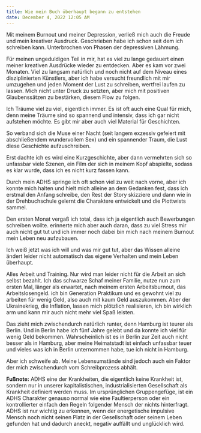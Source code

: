 ```yaml
---
title: Wie mein Buch überhaupt begann zu entstehen
date: December 4, 2022 12:05 AM
---
```

Mit meinem Burnout und meiner Depression, verließ mich auch die Freude und mein kreativer Ausdruck. Geschrieben habe ich schon seit dem ich schreiben kann. Unterbrochen von Phasen der depressiven Lähmung. 

Für meinen ungeduldigen Teil in mir, hat es viel zu lange gedauert einen meiner kreativen Ausdrücke wieder zu entdecken. Aber es kam vor zwei Monaten. Viel zu langsam natürlich und noch nicht auf dem Niveau eines disziplinierten Künstlers, aber ich habe versucht freundlich mit mir umzugehen und jeden Moment der Lust zu schreiben, wertfrei laufen zu lassen. Mich nicht unter Druck zu setzten, aber mich mit positiven Glaubenssätzen zu bestärken, diesem Flow zu folgen.

Ich Träume viel zu viel, eigentlich immer. Es ist oft auch eine Qual für mich, denn meine Träume sind so spannend und intensiv, dass ich gar nicht aufstehen möchte. Es gibt mir aber auch viel Material für Geschichten. 

So verband sich die Muse einer Nacht (seit langem exzessiv gefeiert mit abschließendem wundervollem Sex) und ein spannender Traum, die Lust diese Geschichte aufzuschreiben.

Erst dachte ich es wird eine Kurzgeschichte, aber dann vermehrten sich so unfassbar viele Szenen, ein Film der sich in meinem Kopf abspielte, sodass es klar wurde, dass ich es nicht kurz fassen kann. 

Durch mein ADHS springe ich oft schon viel zu weit nach vorne, aber ich konnte mich halten und hielt mich alleine an dem Gedanken fest, dass ich erstmal den Anfang schreibe, den Rest der Story skizziere und dann wie in der Drehbuchschule gelernt die Charaktere entwickelt und die Plottwists sammel.

Den ersten Monat vergaß ich total, dass ich ja eigentlich auch Bewerbungen schreiben wollte. erinnerte mich aber auch daran, dass zu viel Stress mir auch nicht gut tut und ich immer noch dabei bin mich nach meinem Burnout mein Leben neu aufzubauen. 

Ich weiß jetzt was ich will und was mir gut tut, aber das Wissen alleine ändert leider nicht automatisch das eigene Verhalten und mein Leben überhaupt. 

Alles Arbeit und Training. Nur wird man leider nicht für die Arbeit an sich selbst bezahlt. Ich das schwarze Schaf meiner Familie, nutze nun zum ersten Mal, länger als erwartet, nach meinem ersten Arbeitsburnout, das Arbeitslosengeld. ich bin Generation Praktikum und es gewohnt viel zu arbeiten für wenig Geld, also auch mit kaum Geld auszukommen. Aber der Ukrainekrieg, die Inflation, lassen mich plötzlich realisieren, ich bin wirklich arm und kann mir auch nicht mehr viel Spaß leisten. 

Das zieht mich zwischendurch natürlich runter, denn Hamburg ist teurer als Berlin. Und in Berlin habe ich fünf Jahre gelebt und da konnte ich viel für wenig Geld bekommen. Wahrscheinlich ist es in Berlin zur Zeit auch nicht besser als in Hamburg, aber meine Heimatstadt ist einfach unfassbar teuer und vieles was ich in Berlin unternommen habe, tue ich nicht in Hamburg.  

Aber ich schweife ab. Meine Lebensumstände sind jedoch auch ein Faktor der mich zwischendurch vom Schreibprozess abhält.



**Fußnote:** ADHS eine der Krankheiten, die eigentlich keine Krankheit ist, sondern nur in unserer kapitalistischen, industrialisierten Gesellschaft als Krankheit definiert werden muss. Im ursprünglichen Gruppengefüge, ist ein ADHS Charakter genauso normal wie eine Faultierperson oder ein kontrollierter einfach den Regeln folgender Mensch der nichts hinterfragt. ADHS ist nur wichtig zu erkennen, wenn der energetische impulsive Mensch noch nicht seinen Platz in der Gesellschaft oder seinem Leben gefunden hat und dadurch aneckt, negativ auffällt und unglücklich wird.